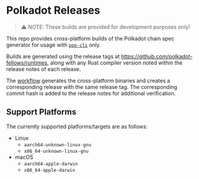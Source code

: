 # Polkadot Releases
> ⚠️ NOTE: These builds are provided for development purposes only!

This repo provides cross-platform builds of the Polkadot chain spec generator for usage with [`pop-cli`](https://github.com/r0gue-io/pop-cli) only. 

Builds are generated using the release tags at https://github.com/polkadot-fellows/runtimes, along with any Rust compiler version noted within the release notes of each release. 

The [workflow](./.github/workflows/release.yml) generates the cross-platform binaries and creates a corresponding release with the same release tag. The corresponding commit hash is added to the release notes for additional verification.

## Support Platforms
The currently supported platforms/targets are as follows:
- Linux
  - `aarch64-unknown-linux-gnu`
  - `x86_64-unknown-linux-gnu`
- macOS
  - `aarch64-apple-darwin`
  - `x86_64-apple-darwin`
